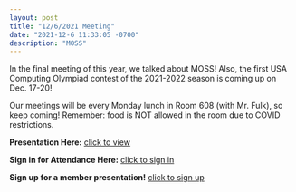 ```yaml
---
layout: post
title: "12/6/2021 Meeting"
date: "2021-12-6 11:33:05 -0700"
description: "MOSS"
---
```


In the final meeting of this year, we talked about MOSS! Also, the first USA Computing Olympiad contest of the 2021-2022 season is coming up on Dec. 17-20!

Our meetings will be every Monday lunch in Room 608 (with Mr. Fulk), so keep coming! Remember: food is NOT allowed in the room due to COVID restrictions.

**Presentation Here:** [click to view](https://docs.google.com/presentation/d/1t7l1hGnvz4clNf2cgN4Sd4OJfLRdnqmO/edit?usp=sharing&ouid=117404528484703781136&rtpof=true&sd=true)

**Sign in for Attendance Here:** [click to sign in](http://tinyurl.com/lhscsattendance)

**Sign up for a member presentation!** [click to sign up](http://tinyurl.com/csclubmember2021)


